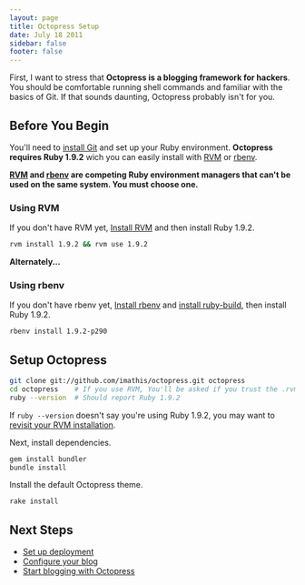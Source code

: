 ```yaml
---
layout: page
title: Octopress Setup
date: July 18 2011
sidebar: false
footer: false
---
```


First, I want to stress that **Octopress is a blogging framework for hackers**.
You should be comfortable running shell commands and familiar with the basics of Git.
If that sounds daunting, Octopress probably isn't for you.

## Before You Begin

You'll need to [install Git](http://git-scm.com/) and set up your Ruby environment.
**Octopress requires Ruby 1.9.2** wich you can easily install with [RVM](http://rvm.beginrescueend.com) or [rbenv](https://github.com/sstephenson/rbenv).

**[RVM](http://rvm.beginrescueend.com) and [rbenv](https://github.com/sstephenson/rbenv) are competing Ruby environment managers that can't be used on the same system. You must choose one.**

### Using RVM

If you don't have RVM yet, [Install RVM](/docs/setup/rvm) and then install Ruby 1.9.2.

```sh
rvm install 1.9.2 && rvm use 1.9.2
```

**Alternately...** 

### Using rbenv

If you don't have rbenv yet, [Install rbenv](https://github.com/sstephenson/rbenv#section_2) and [install ruby-build](https://github.com/sstephenson/ruby-build), then install Ruby 1.9.2.

```sh
rbenv install 1.9.2-p290
```

## Setup Octopress

```sh
git clone git://github.com/imathis/octopress.git octopress
cd octopress    # If you use RVM, You'll be asked if you trust the .rvmrc file (say yes).
ruby --version  # Should report Ruby 1.9.2
```

If `ruby --version` doesn't say you're using Ruby 1.9.2, you may want to [revisit your RVM installation](/docs/setup/rvm).

Next, install dependencies.

```sh
gem install bundler
bundle install
```

Install the default Octopress theme.

``` sh
rake install
```

## Next Steps

- [Set up deployment](/docs/deploying)
- [Configure your blog](/docs/configuring)
- [Start blogging with Octopress](/docs/blogging)
